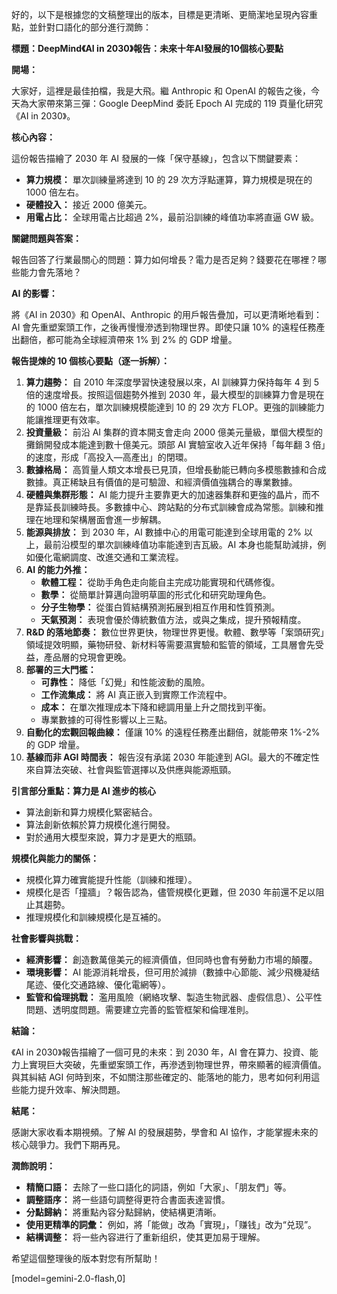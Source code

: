 好的，以下是根據您的文稿整理出的版本，目標是更清晰、更簡潔地呈現內容重點，並針對口語化的部分進行潤飾：

**標題：DeepMind《AI in 2030》報告：未來十年AI發展的10個核心要點**

**開場：**

大家好，這裡是最佳拍檔，我是大飛。繼 Anthropic 和 OpenAI 的報告之後，今天為大家帶來第三彈：Google DeepMind 委託 Epoch AI 完成的 119 頁量化研究《AI in 2030》。

**核心內容：**

這份報告描繪了 2030 年 AI 發展的一條「保守基線」，包含以下關鍵要素：

*   **算力規模：** 單次訓練量將達到 10 的 29 次方浮點運算，算力規模是現在的 1000 倍左右。
*   **硬體投入：** 接近 2000 億美元。
*   **用電占比：** 全球用電占比超過 2%，最前沿訓練的峰值功率將直逼 GW 級。

**關鍵問題與答案：**

報告回答了行業最關心的問題：算力如何增長？電力是否足夠？錢要花在哪裡？哪些能力會先落地？

**AI 的影響：**

將《AI in 2030》和 OpenAI、Anthropic 的用戶報告疊加，可以更清晰地看到：AI 會先重塑案頭工作，之後再慢慢滲透到物理世界。即使只讓 10% 的遠程任務產出翻倍，都可能為全球經濟帶來 1% 到 2% 的 GDP 增量。

**報告提煉的 10 個核心要點（逐一拆解）：**

1.  **算力趨勢：** 自 2010 年深度學習快速發展以來，AI 訓練算力保持每年 4 到 5 倍的速度增長。按照這個趨勢外推到 2030 年，最大模型的訓練算力會是現在的 1000 倍左右，單次訓練規模能達到 10 的 29 次方 FLOP。更強的訓練能力能讓推理更有效率。
2.  **投資量級：** 前沿 AI 集群的資本開支會走向 2000 億美元量級，單個大模型的攤銷開發成本能達到數十億美元。頭部 AI 實驗室收入近年保持「每年翻 3 倍」的速度，形成「高投入—高產出」的閉環。
3.  **數據格局：** 高質量人類文本增長已見頂，但增長動能已轉向多模態數據和合成數據。真正稀缺且有價值的是可驗證、和經濟價值強耦合的專業數據。
4.  **硬體與集群形態：** AI 能力提升主要靠更大的加速器集群和更強的晶片，而不是靠延長訓練時長。多數據中心、跨站點的分布式訓練會成為常態。訓練和推理在地理和架構層面會進一步解耦。
5.  **能源與排放：** 到 2030 年，AI 數據中心的用電可能達到全球用電的 2% 以上，最前沿模型的單次訓練峰值功率能達到吉瓦級。AI 本身也能幫助減排，例如優化電網調度、改進交通和工業流程。
6.  **AI 的能力外推：**
    *   **軟體工程：** 從助手角色走向能自主完成功能實現和代碼修復。
    *   **數學：** 從簡單計算邁向證明草圖的形式化和研究助理角色。
    *   **分子生物學：** 從蛋白質結構預測拓展到相互作用和性質預測。
    *   **天氣預測：** 表現會優於傳統數值方法，或與之集成，提升預報精度。
7.  **R&D 的落地節奏：** 數位世界更快，物理世界更慢。軟體、數學等「案頭研究」領域提效明顯，藥物研發、新材料等需要濕實驗和監管的領域，工具層會先受益，產品層的兌現會更晚。
8.  **部署的三大門檻：**
    *   **可靠性：** 降低「幻覺」和性能波動的風險。
    *   **工作流集成：** 將 AI 真正嵌入到實際工作流程中。
    *   **成本：** 在單次推理成本下降和總調用量上升之間找到平衡。
    *   專業數據的可得性影響以上三點。
9.  **自動化的宏觀回報曲線：** 僅讓 10% 的遠程任務產出翻倍，就能帶來 1%-2% 的 GDP 增量。
10. **基線而非 AGI 時間表：** 報告沒有承諾 2030 年能達到 AGI。最大的不確定性來自算法突破、社會與監管選擇以及供應與能源瓶頸。

**引言部分重點：算力是 AI 進步的核心**

*   算法創新和算力規模化緊密結合。
*   算法創新依賴於算力規模化進行開發。
*   對於通用大模型來說，算力才是更大的瓶頸。

**規模化與能力的關係：**

*   規模化算力確實能提升性能（訓練和推理）。
*   規模化是否「撞牆」？報告認為，儘管規模化更難，但 2030 年前還不足以阻止其趨勢。
*   推理規模化和訓練規模化是互補的。

**社會影響與挑戰：**

*   **經濟影響：** 創造數萬億美元的經濟價值，但同時也會有勞動力市場的顛覆。
*   **環境影響：** AI 能源消耗增長，但可用於減排（數據中心節能、減少飛機凝结尾迹、優化交通路線、優化電網等）。
*   **監管和倫理挑戰：** 濫用風險（網絡攻擊、製造生物武器、虛假信息）、公平性問題、透明度問題。需要建立完善的監管框架和倫理准則。

**結論：**

《AI in 2030》報告描繪了一個可見的未來：到 2030 年，AI 會在算力、投資、能力上實現巨大突破，先重塑案頭工作，再滲透到物理世界，帶來顯著的經濟價值。與其糾結 AGI 何時到來，不如關注那些確定的、能落地的能力，思考如何利用這些能力提升效率、解決問題。

**結尾：**

感謝大家收看本期視頻。了解 AI 的發展趨勢，學會和 AI 協作，才能掌握未來的核心競爭力。我們下期再見。

**潤飾說明：**

*   **精簡口語：** 去除了一些口語化的詞語，例如「大家」、「朋友們」等。
*   **調整語序：** 將一些語句調整得更符合書面表達習慣。
*   **分點歸納：** 將重點內容分點歸納，使結構更清晰。
*   **使用更精準的詞彙：** 例如，將「能做」改為「實現」，「赚钱」改为“兑现”。
*   **結構调整：** 将一些內容进行了重新组织，使其更加易于理解。

希望這個整理後的版本對您有所幫助！

[model=gemini-2.0-flash,0]
